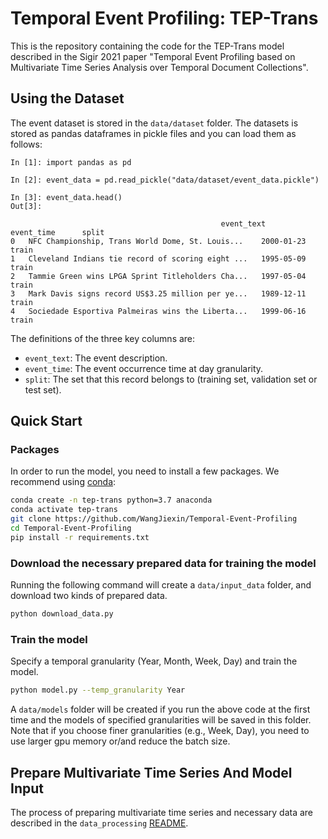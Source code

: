 
# Temporal Event Profiling: TEP-Trans

This is the repository containing the code for the TEP-Trans model described in the Sigir 2021 paper "Temporal Event Profiling based on Multivariate Time Series Analysis over Temporal Document Collections".

## Using the Dataset

The event dataset is stored in the `data/dataset` folder. The datasets is stored as pandas dataframes in pickle files and you can load them as follows:

```
In [1]: import pandas as pd

In [2]: event_data = pd.read_pickle("data/dataset/event_data.pickle")

In [3]: event_data.head()
Out[3]:

                                               event_text       event_time      split
0	NFC Championship, Trans World Dome, St. Louis...	2000-01-23	train
1	Cleveland Indians tie record of scoring eight ...	1995-05-09	train
2	Tammie Green wins LPGA Sprint Titleholders Cha...	1997-05-04	train
3	Mark Davis signs record US$3.25 million per ye...	1989-12-11	train
4	Sociedade Esportiva Palmeiras wins the Liberta...	1999-06-16	train

```

The definitions of the three key columns are:
- `event_text`: The event description.
- `event_time`: The event occurrence time at day granularity.
- `split`: The set that this record belongs to (training set, validation set or test set).

## Quick Start

### Packages
In order to run the model, you need to install a few packages. We recommend using [conda](https://docs.conda.io/en/latest/):
```bash
conda create -n tep-trans python=3.7 anaconda
conda activate tep-trans
git clone https://github.com/WangJiexin/Temporal-Event-Profiling
cd Temporal-Event-Profiling
pip install -r requirements.txt
```

### Download the necessary prepared data for training the model
Running the following command will create a `data/input_data` folder, and download two kinds of prepared data.
```bash
python download_data.py
```

### Train the model
Specify a temporal granularity (Year, Month, Week, Day) and train the model.
```bash
python model.py --temp_granularity Year
```
A `data/models` folder will be created if you run the above code at the first time and the models of specified granularities will be saved in this folder.
Note that if you choose finer granularities (e.g., Week, Day), you need to use larger gpu memory or/and reduce the batch size.

## Prepare Multivariate Time Series And Model Input

The process of preparing multivariate time series and necessary data are described in the `data_processing` [README](data_processing/README.md).
